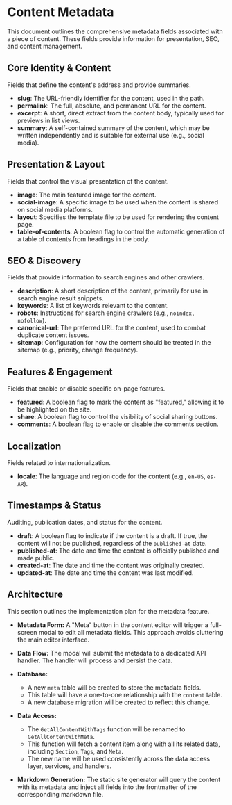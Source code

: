 # Content Metadata

This document outlines the comprehensive metadata fields associated with a piece of content. These fields provide information for presentation, SEO, and content management.

## Core Identity & Content

Fields that define the content's address and provide summaries.

- **slug**: The URL-friendly identifier for the content, used in the path.
- **permalink**: The full, absolute, and permanent URL for the content.
- **excerpt**: A short, direct extract from the content body, typically used for previews in list views.
- **summary**: A self-contained summary of the content, which may be written independently and is suitable for external use (e.g., social media).

## Presentation & Layout

Fields that control the visual presentation of the content.

- **image**: The main featured image for the content.
- **social-image**: A specific image to be used when the content is shared on social media platforms.
- **layout**: Specifies the template file to be used for rendering the content page.
- **table-of-contents**: A boolean flag to control the automatic generation of a table of contents from headings in the body.

## SEO & Discovery

Fields that provide information to search engines and other crawlers.

- **description**: A short description of the content, primarily for use in search engine result snippets.
- **keywords**: A list of keywords relevant to the content.
- **robots**: Instructions for search engine crawlers (e.g., `noindex, nofollow`).
- **canonical-url**: The preferred URL for the content, used to combat duplicate content issues.
- **sitemap**: Configuration for how the content should be treated in the sitemap (e.g., priority, change frequency).

## Features & Engagement

Fields that enable or disable specific on-page features.

- **featured**: A boolean flag to mark the content as "featured," allowing it to be highlighted on the site.
- **share**: A boolean flag to control the visibility of social sharing buttons.
- **comments**: A boolean flag to enable or disable the comments section.

## Localization

Fields related to internationalization.

- **locale**: The language and region code for the content (e.g., `en-US`, `es-AR`).

## Timestamps & Status

Auditing, publication dates, and status for the content.

- **draft**: A boolean flag to indicate if the content is a draft. If true, the content will not be published, regardless of the `published-at` date.
- **published-at**: The date and time the content is officially published and made public.
- **created-at**: The date and time the content was originally created.
- **updated-at**: The date and time the content was last modified.

## Architecture

This section outlines the implementation plan for the metadata feature.

- **Metadata Form:** A "Meta" button in the content editor will trigger a full-screen modal to edit all metadata fields. This approach avoids cluttering the main editor interface.

- **Data Flow:** The modal will submit the metadata to a dedicated API handler. The handler will process and persist the data.

- **Database:**
  - A new `meta` table will be created to store the metadata fields.
  - This table will have a one-to-one relationship with the `content` table.
  - A new database migration will be created to reflect this change.

- **Data Access:**
  - The `GetAllContentWithTags` function will be renamed to `GetAllContentWithMeta`.
  - This function will fetch a content item along with all its related data, including `Section`, `Tags`, and `Meta`.
  - The new name will be used consistently across the data access layer, services, and handlers.

- **Markdown Generation:** The static site generator will query the content with its metadata and inject all fields into the frontmatter of the corresponding markdown file.